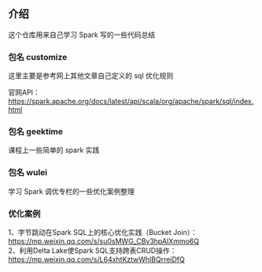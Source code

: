 ## 介绍

这个仓库用来自己学习 Spark 写的一些代码总结



### 包名 customize

这里主要是参考网上其他文章自己定义的 sql 优化规则

官网API：https://spark.apache.org/docs/latest/api/scala/org/apache/spark/sql/index.html


### 包名 geektime 

课程上一些简单的 spark 实践


### 包名 wulei

学习 Spark 调优专栏的一些优化案例整理

### 优化案例
1、字节跳动在Spark SQL上的核心优化实践（Bucket Join）：https://mp.weixin.qq.com/s/su0sMWG_CBv3hpAIXmmo6Q  
2、利用Delta Lake使Spark SQL支持跨表CRUD操作：https://mp.weixin.qq.com/s/L64xhtKztwWhlBQrreiDfQ
